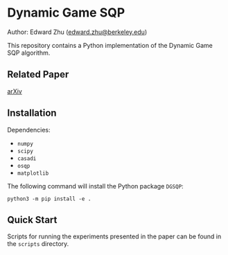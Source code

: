 # Dynamic Game SQP

Author: Edward Zhu (edward.zhu@berkeley.edu)

This repository contains a Python implementation of the Dynamic Game SQP algorithm.

## Related Paper
[arXiv](http://arxiv.org/abs/2203.16478)

## Installation
Dependencies:
- `numpy`
- `scipy`
- `casadi`
- `osqp`
- `matplotlib`

The following command will install the Python package `DGSQP`:
```
python3 -m pip install -e .
```

## Quick Start
Scripts for running the experiments presented in the paper can be found in the `scripts` directory.
